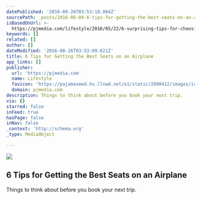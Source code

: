 ```yaml
---
datePublished: '2016-08-26T03:53:10.064Z'
sourcePath: _posts/2016-06-04-6-tips-for-getting-the-best-seats-on-an-airplane.md
isBasedOnUrl: >-
  https://pjmedia.com/lifestyle/2016/05/22/6-surprising-tips-for-choosing-seats-on-an-airplane/
keywords: []
related: []
author: []
dateModified: '2016-08-26T03:53:09.621Z'
title: 6 Tips for Getting the Best Seats on an Airplane
app_links: []
publisher:
  url: 'https://pjmedia.com'
  name: Lifestyle
  favicon: 'https://pajamasmed.hs.llnwd.net/e1/static/2000412/images/icon.png'
  domain: pjmedia.com
description: Things to think about before you book your next trip.
via: {}
starred: false
inFeed: true
hasPage: false
inNav: false
_context: 'http://schema.org'
_type: MediaObject

---
```

<article style=""><img src="https://s3-us-west-2.amazonaws.com/the-grid-img/p/66a6938ef4d37a64d4fde68a4003f2118068e19c.jpg" /><h1>6 Tips for Getting the Best Seats on an Airplane</h1><p>Things to think about before you book your next trip.</p></article>
